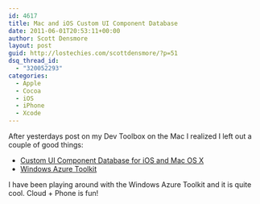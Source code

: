 ```yaml
---
id: 4617
title: Mac and iOS Custom UI Component Database
date: 2011-06-01T20:53:11+00:00
author: Scott Densmore
layout: post
guid: http://lostechies.com/scottdensmore/?p=51
dsq_thread_id:
  - "320052293"
categories:
  - Apple
  - Cocoa
  - iOS
  - iPhone
  - Xcode
---
```

After yesterdays post on my Dev Toolbox on the Mac I realized I left out a couple of good things:

  * [Custom UI Component Database for iOS and Mac OS X](http://cocoacontrols.com/)
  * [Windows Azure Toolkit](https://github.com/microsoft-dpe/watoolkitios-lib) 

I have been playing around with the Windows Azure Toolkit and it is quite cool. Cloud + Phone is fun!